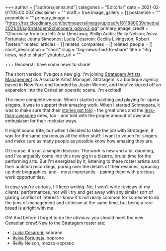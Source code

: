 +++
author = ["authors/jenna.md"]
categories = "Editorial"
date = 2021-02-01T05:00:00Z
disclaimer = ""
draft = true
image_gallery = []
postamble = ""
preamble = ""
primary_image = "https://res.cloudinary.com/schmopera/image/upload/v1611880039/media/2021/01/sqStratagemSchmopera_gdcyx3.jpg"
primary_image_credit = "Clockwise from top left: Aria Umezawa; Phillip Addis; Reilly Nelson; Aviva Fortunata; Jenna Simeonov; Lucia Cesaroni; Cecilia Livingston; Robert Tweten."
related_articles = []
related_companies = []
related_people = []
short_description = "short"
slug = "big-news-had-to-share"
title = "Big news, had to share"
youtube_url = ""

+++
Readers! I have some news to share!

The short version: I've got a new gig. I'm joining [Stratagem Artists Management](https://www.stratagemartists.com/) as Associate Artist Manager. Stratagem is a boutique agency, based in New York and founded by Justin Werner, and they've kicked off an expansion into the Canadian operatic scene. I'm excited!

The more complete version: When I started coaching and playing for opera singers, it was to support their amazing work. When I started Schmopera, it was to make sure that their [stories got told](https://www.schmopera.com/in-defence-of-singers/) - the great ones and the [less-than-awesome](/thestories-are-coming-out-and-heres-why/) ones, too - and told with the proper amount of awe and enthusiasm for their rockstar ways. 

It might sound trite, but when I decided to take the job with Stratagem, it was for the same reasons as all the other stuff: I want to vouch for singers and make sure as many people as possible know how amazing they are.

Of course, it's not a simple decision. The work is new and a bit daunting, and I've arguably come into this new gig in a bizarre, brutal time for the performing arts. But I'm energized by it, listening to these roster artists and their audition recordings, poring over the details of their resumes, sprucing up their biographies, and - most importantly - pairing them with precious work opportunities.

In case you're curious, I'll keep writing. No, I won't write reviews of my clients' performances, nor will I try and get away with any similar sort of glaring conflict of interest. I know it's not really common for someone to do the jobs of management and criticism at the same time, but being a rare breed is alright with me.

Oh! And before I forget to do the obvious: you should meet the new Canadian crew! New to the Stratagem roster are:

* [Lucia Cesaroni](/scene/people/lucia-cesaroni/), soprano
* [Aviva Fortunata](/scene/people/aviva-fortunata/), soprano
* Reilly Nelson, mezzo-soprano
